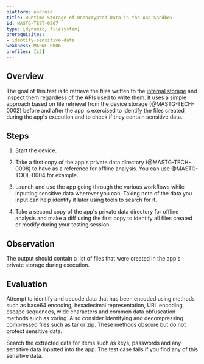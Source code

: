 ```yaml
---
platform: android
title: Runtime Storage of Unencrypted Data in the App Sandbox
id: MASTG-TEST-0207
type: [dynamic, filesystem]
prerequisites:
- identify-sensitive-data
weakness: MASWE-0006
profiles: [L2]
---
```


## Overview

The goal of this test is to retrieve the files written to the [internal storage](../../../0x05d-Testing-Data-Storage.md/#internal-storage) and inspect them regardless of the APIs used to write them. It uses a simple approach based on file retrieval from the device storage (@MASTG-TECH-0002) before and after the app is exercised to identify the files created during the app's execution and to check if they contain sensitive data.

## Steps

1. Start the device.

2. Take a first copy of the app's private data directory (@MASTG-TECH-0008) to have as a reference for offline analysis. You can use @MASTG-TOOL-0004 for example.

3. Launch and use the app going through the various workflows while inputting sensitive data wherever you can. Taking note of the data you input can help identify it later using tools to search for it.

4. Take a second copy of the app's private data directory for offline analysis and make a diff using the first copy to identify all files created or modify during your testing session.

## Observation

The output should contain a list of files that were created in the app's private storage during execution.

## Evaluation

Attempt to identify and decode data that has been encoded using methods such as base64 encoding, hexadecimal representation, URL encoding, escape sequences, wide characters and common data obfuscation methods such as xoring. Also consider identifying and decompressing compressed files such as tar or zip. These methods obscure but do not protect sensitive data.

Search the extracted data for items such as keys, passwords and any sensitive data inputted into the app. The test case fails if you find any of this sensitive data.
